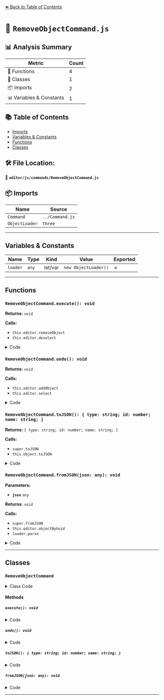[⬅️ Back to Table of Contents](../../../index.md)

# 📄 `RemoveObjectCommand.js`

## 📊 Analysis Summary

| Metric | Count |
|--------|-------|
| 🔧 Functions | 4 |
| 🧱 Classes | 1 |
| 📦 Imports | 2 |
| 📊 Variables & Constants | 1 |

## 📚 Table of Contents

- [Imports](#imports)
- [Variables & Constants](#variables-constants)
- [Functions](#functions)
- [Classes](#classes)

## 🛠️ File Location:
📂 **`editor/js/commands/RemoveObjectCommand.js`**

## 📦 Imports

| Name | Source |
|------|--------|
| `Command` | `../Command.js` |
| `ObjectLoader` | `three` |


---

## Variables & Constants

| Name | Type | Kind | Value | Exported |
|------|------|------|-------|----------|
| `loader` | `any` | let/var | `new ObjectLoader()` | ✗ |


---

## Functions

### `RemoveObjectCommand.execute(): void`

**Returns:** `void`

**Calls:**

- `this.editor.removeObject`
- `this.editor.deselect`

<details><summary>Code</summary>

```typescript
execute() {

		this.editor.removeObject( this.object );
		this.editor.deselect();

	}
```
</details>

### `RemoveObjectCommand.undo(): void`

**Returns:** `void`

**Calls:**

- `this.editor.addObject`
- `this.editor.select`

<details><summary>Code</summary>

```typescript
undo() {

		this.editor.addObject( this.object, this.parent, this.index );
		this.editor.select( this.object );

	}
```
</details>

### `RemoveObjectCommand.toJSON(): { type: string; id: number; name: string; }`

**Returns:** `{ type: string; id: number; name: string; }`

**Calls:**

- `super.toJSON`
- `this.object.toJSON`

<details><summary>Code</summary>

```typescript
toJSON() {

		const output = super.toJSON( this );

		output.object = this.object.toJSON();
		output.index = this.index;
		output.parentUuid = this.parent.uuid;

		return output;

	}
```
</details>

### `RemoveObjectCommand.fromJSON(json: any): void`

**Parameters:**

- **`json`** `any`

**Returns:** `void`

**Calls:**

- `super.fromJSON`
- `this.editor.objectByUuid`
- `loader.parse`

<details><summary>Code</summary>

```typescript
fromJSON( json ) {

		super.fromJSON( json );

		this.parent = this.editor.objectByUuid( json.parentUuid );
		if ( this.parent === undefined ) {

			this.parent = this.editor.scene;

		}

		this.index = json.index;

		this.object = this.editor.objectByUuid( json.object.object.uuid );

		if ( this.object === undefined ) {

			const loader = new ObjectLoader();
			this.object = loader.parse( json.object );

		}

	}
```
</details>


---

## Classes

### `RemoveObjectCommand`

<details><summary>Class Code</summary>

```ts
class RemoveObjectCommand extends Command {

	/**
	 * @param {Editor} editor
	 * @param {THREE.Object3D|null} [object=null]
	 * @constructor
	 */
	constructor( editor, object = null ) {

		super( editor );

		this.type = 'RemoveObjectCommand';

		this.object = object;
		this.parent = ( object !== null ) ? object.parent : null;

		if ( this.parent !== null ) {

			this.index = this.parent.children.indexOf( this.object );

		}

		if ( object !== null ) {

			this.name = editor.strings.getKey( 'command/RemoveObject' ) + ': ' + object.name;


		}

	}

	execute() {

		this.editor.removeObject( this.object );
		this.editor.deselect();

	}

	undo() {

		this.editor.addObject( this.object, this.parent, this.index );
		this.editor.select( this.object );

	}

	toJSON() {

		const output = super.toJSON( this );

		output.object = this.object.toJSON();
		output.index = this.index;
		output.parentUuid = this.parent.uuid;

		return output;

	}

	fromJSON( json ) {

		super.fromJSON( json );

		this.parent = this.editor.objectByUuid( json.parentUuid );
		if ( this.parent === undefined ) {

			this.parent = this.editor.scene;

		}

		this.index = json.index;

		this.object = this.editor.objectByUuid( json.object.object.uuid );

		if ( this.object === undefined ) {

			const loader = new ObjectLoader();
			this.object = loader.parse( json.object );

		}

	}

}
```
</details>

#### Methods

##### `execute(): void`

<details><summary>Code</summary>

```ts
execute() {

		this.editor.removeObject( this.object );
		this.editor.deselect();

	}
```
</details>

##### `undo(): void`

<details><summary>Code</summary>

```ts
undo() {

		this.editor.addObject( this.object, this.parent, this.index );
		this.editor.select( this.object );

	}
```
</details>

##### `toJSON(): { type: string; id: number; name: string; }`

<details><summary>Code</summary>

```ts
toJSON() {

		const output = super.toJSON( this );

		output.object = this.object.toJSON();
		output.index = this.index;
		output.parentUuid = this.parent.uuid;

		return output;

	}
```
</details>

##### `fromJSON(json: any): void`

<details><summary>Code</summary>

```ts
fromJSON( json ) {

		super.fromJSON( json );

		this.parent = this.editor.objectByUuid( json.parentUuid );
		if ( this.parent === undefined ) {

			this.parent = this.editor.scene;

		}

		this.index = json.index;

		this.object = this.editor.objectByUuid( json.object.object.uuid );

		if ( this.object === undefined ) {

			const loader = new ObjectLoader();
			this.object = loader.parse( json.object );

		}

	}
```
</details>


---